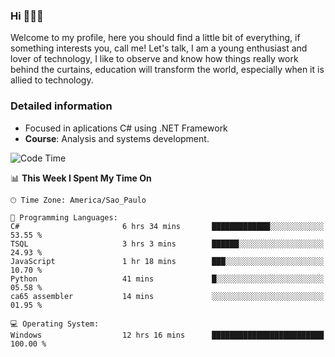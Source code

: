 


### Hi 🙋🏽‍♂️

Welcome to my profile, here you should find a little bit of everything, if something interests you, call me! Let's talk,
I am a young enthusiast and lover of technology, I like to observe and know how things really work behind the curtains, 
education will transform the world, especially when it is allied to technology.

### Detailed information
* Focused in aplications C# using .NET Framework
* **Course**: Analysis and systems development.

<!--START_SECTION:waka-->
![Code Time](http://img.shields.io/badge/Code%20Time-402%20hrs%204%20mins-blue)

📊 **This Week I Spent My Time On** 

```text
🕑︎ Time Zone: America/Sao_Paulo

💬 Programming Languages: 
C#                       6 hrs 34 mins       █████████████░░░░░░░░░░░░   53.55 % 
TSQL                     3 hrs 3 mins        ██████░░░░░░░░░░░░░░░░░░░   24.93 % 
JavaScript               1 hr 18 mins        ███░░░░░░░░░░░░░░░░░░░░░░   10.70 % 
Python                   41 mins             █░░░░░░░░░░░░░░░░░░░░░░░░   05.58 % 
ca65 assembler           14 mins             ░░░░░░░░░░░░░░░░░░░░░░░░░   01.95 % 

💻 Operating System: 
Windows                  12 hrs 16 mins      █████████████████████████   100.00 % 
```


<!--END_SECTION:waka-->


